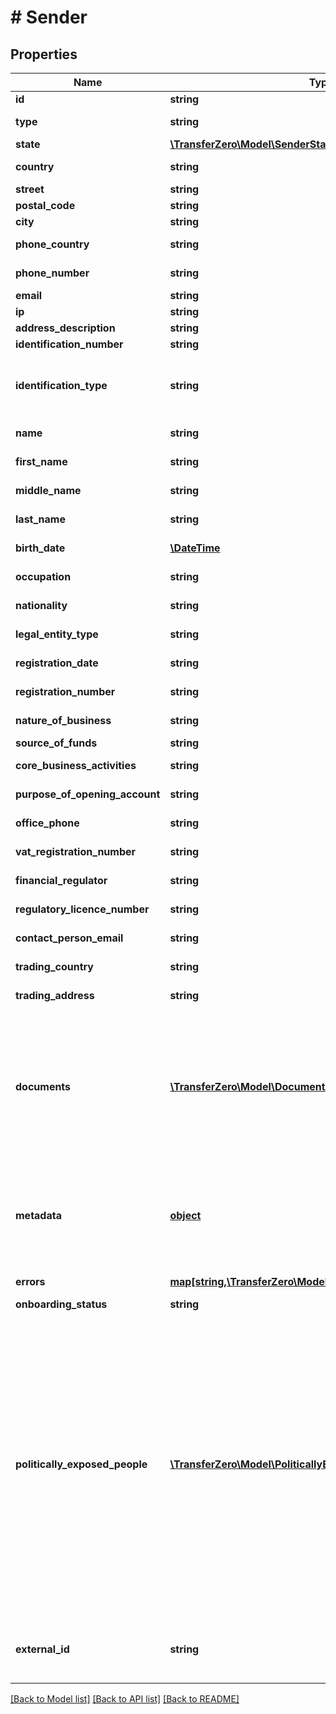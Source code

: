 # # Sender

## Properties

Name | Type | Description | Notes
------------ | ------------- | ------------- | -------------
**id** | **string** |  | [optional] 
**type** | **string** | Type of sender to create - either person or business (defaults to person) | [optional] 
**state** | [**\TransferZero\Model\SenderState**](SenderState.md) |  | [optional] 
**country** | **string** | Country of sender in 2-character alpha ISO 3166-2 country format | 
**street** | **string** | Sender&#39;s street | 
**postal_code** | **string** | Zip code of sender | 
**city** | **string** | Sender&#39;s city | 
**phone_country** | **string** | Phone country of sender in 2-character alpha ISO 3166-2 country format | 
**phone_number** | **string** | Phone number of sender (without country callcode) | [optional] 
**email** | **string** | Email of sender | 
**ip** | **string** | IP of sender | 
**address_description** | **string** | Description of address | [optional] 
**identification_number** | **string** | Identification number of document used | [optional] 
**identification_type** | **string** | Document to be identified. The identification type can be one of the following:  - &#x60;DL&#x60;: Driving License - &#x60;PP&#x60;: International Passport - &#x60;ID&#x60;: National ID - &#x60;OT&#x60;: Other | [optional] 
**name** | **string** | Name of sender (used only with a Business sender) | [optional] 
**first_name** | **string** | First name of sender (used only with a Personal sender) | [optional] 
**middle_name** | **string** | Middle name of sender (used only with a Personal sender) | [optional] 
**last_name** | **string** | Last name of sender (used only with a Personal sender) | [optional] 
**birth_date** | [**\DateTime**](\DateTime.md) | Date of birth of sender (used only with a Personal sender) | [optional] 
**occupation** | **string** | Occupation of sender (used only with a Personal sender) | [optional] 
**nationality** | **string** | The nationality of the sender (used only with a Personal sender) | [optional] 
**legal_entity_type** | **string** | Legal entity type (used only with a Business sender) | [optional] 
**registration_date** | **string** | The registration date (used only with a Business sender) | [optional] 
**registration_number** | **string** | The registration number (used only with a Business sender) | [optional] 
**nature_of_business** | **string** | Nature of business options (used only with a Business sender) | [optional] 
**source_of_funds** | **string** | The source of funds | [optional] 
**core_business_activities** | **string** | The core activities (used only with a Business sender) | [optional] 
**purpose_of_opening_account** | **string** | The purpose for opening their account (used only with a Business sender) | [optional] 
**office_phone** | **string** | The official phone number (used only with a Business sender) | [optional] 
**vat_registration_number** | **string** | The VAT registration number (used only with a Business sender) | [optional] 
**financial_regulator** | **string** | The Financial Regulator (used only with a Business sender) | [optional] 
**regulatory_licence_number** | **string** | The Regulatory Licence Number (used only with a Business sender) | [optional] 
**contact_person_email** | **string** | The contact&#39;s email address (used only with a Business sender) | [optional] 
**trading_country** | **string** | The Business trading country (used only with a Business sender) | [optional] 
**trading_address** | **string** | The Business trading address (used only with a Business sender) | [optional] 
**documents** | [**\TransferZero\Model\Document[]**](Document.md) | Needed for KYC checks. Required to approve the sender unless KYC is waived for your account. Please send us an empty list of documents: &#x60;\&quot;documents\&quot;: [ ]&#x60; in the request if KYC has been waived.  If the documents already exist, please send the Document ID eg. &#x60;&#x60;&#x60;JSON \&quot;documents\&quot;: [   {     \&quot;id\&quot;: \&quot;b6648ba3-1c7b-4f59-8580-684899c84a07\&quot;   } ] &#x60;&#x60;&#x60; | 
**metadata** | [**object**](.md) | Metadata of sender. You can store any detail specific to your integration here (for example the local ID of the sender on your end). When requesting sender details you will receive the sent metadata back. Also when sending sender related webhooks you will receive the details stored here as well. | [optional] 
**errors** | [**map[string,\TransferZero\Model\ValidationErrorDescription[]]**](array.md) | The fields that have some problems and don&#39;t pass validation | [optional] 
**onboarding_status** | **string** | The onboarding status of the sender | [optional] 
**politically_exposed_people** | [**\TransferZero\Model\PoliticallyExposedPerson[]**](PoliticallyExposedPerson.md) | An optional list of politically exposed people, individuals who are or have been entrusted with prominent public functions by a country, for example heads of state or heads of government, senior politicians, senior government, judicial or military officials, senior executives of state owned corporations, important political party officials.  There is a limit of three (3) politically exposed people per Sender.  Politically exposed person example: &#x60;&#x60;&#x60;json   {     \&quot;politically_exposed_person\&quot;: {       \&quot;name\&quot;: \&quot;Ronald Reagan\&quot;,       \&quot;position\&quot;: \&quot;President of the United States\&quot;,       \&quot;started_date\&quot;: \&quot;1981-01-20T00:00:00.000Z\&quot;,       \&quot;ended_date\&quot;: \&quot;1989-01-20T00:00:00.000Z\&quot;,       \&quot;sender_id\&quot;: \&quot;344fb668-196d-43db-9d94-b34b7e6c7e0b\&quot;     }   } &#x60;&#x60;&#x60; | [optional] 
**external_id** | **string** | Optional ID that is supplied by partner linking it to the partner&#39;s own Sender ID. Note: if present we will validate whether the sent ID is a duplicate in our system or not. | [optional] 

[[Back to Model list]](../../README.md#documentation-for-models) [[Back to API list]](../../README.md#documentation-for-api-endpoints) [[Back to README]](../../README.md)


